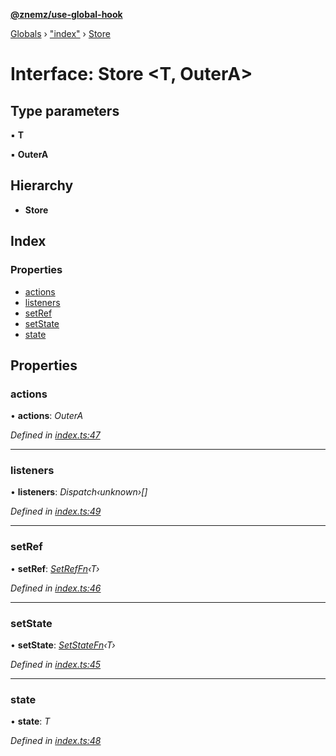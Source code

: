 **[@znemz/use-global-hook](../README.md)**

[Globals](../globals.md) › ["index"](../modules/_index_.md) › [Store](_index_.store.md)

# Interface: Store <**T, OuterA**>

## Type parameters

▪ **T**

▪ **OuterA**

## Hierarchy

* **Store**

## Index

### Properties

* [actions](_index_.store.md#actions)
* [listeners](_index_.store.md#listeners)
* [setRef](_index_.store.md#setref)
* [setState](_index_.store.md#setstate)
* [state](_index_.store.md#state)

## Properties

###  actions

• **actions**: *OuterA*

*Defined in [index.ts:47](https://github.com/nmccready/use-global-hook/blob/59d2fe3/src/index.ts#L47)*

___

###  listeners

• **listeners**: *Dispatch‹unknown›[]*

*Defined in [index.ts:49](https://github.com/nmccready/use-global-hook/blob/59d2fe3/src/index.ts#L49)*

___

###  setRef

• **setRef**: *[SetRefFn](../modules/_index_.md#setreffn)‹T›*

*Defined in [index.ts:46](https://github.com/nmccready/use-global-hook/blob/59d2fe3/src/index.ts#L46)*

___

###  setState

• **setState**: *[SetStateFn](../modules/_index_.md#setstatefn)‹T›*

*Defined in [index.ts:45](https://github.com/nmccready/use-global-hook/blob/59d2fe3/src/index.ts#L45)*

___

###  state

• **state**: *T*

*Defined in [index.ts:48](https://github.com/nmccready/use-global-hook/blob/59d2fe3/src/index.ts#L48)*